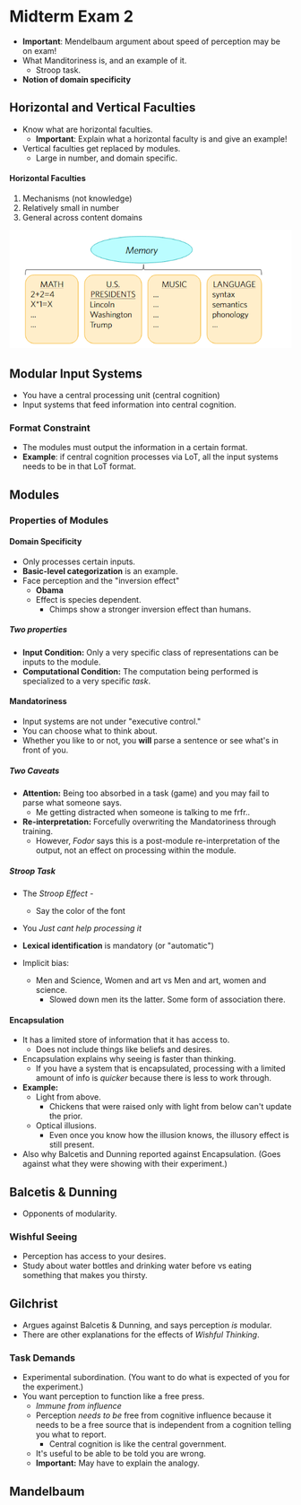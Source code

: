 # Midterm Exam 2

- **Important**: Mendelbaum argument about speed of perception may be on exam!
- What Manditoriness is, and an example of it.
	- Stroop task.
- **Notion of domain specificity**

## Horizontal and Vertical Faculties

- Know what are horizontal faculties.
	- **Important**: Explain what a horizontal faculty is and give an example!
- Vertical faculties get replaced by modules.
	- Large in number, and domain specific.

#### Horizontal Faculties

1. Mechanisms (not knowledge)
2. Relatively small in number
3. General across content domains

![](imgs/horizontal-faculty.png)


## Modular Input Systems

- You have a central processing unit (central cognition)
- Input systems that feed information into central cognition.

### Format Constraint

- The modules must output the information in a certain format.
- **Example**: if central cognition processes via LoT, all the input systems needs to be in that LoT format.

## Modules

### Properties of Modules

#### Domain Specificity

- Only processes certain inputs.
- **Basic-level categorization** is an example.
- Face perception and the "inversion effect"
	- **Obama**
	- Effect is species dependent.
		- Chimps show a stronger inversion effect than humans.

##### Two properties

- **Input Condition:** Only a very specific class of representations can be inputs to the module.
- **Computational Condition:** The computation being performed is specialized to a very specific *task*.

#### Mandatoriness

- Input systems are not under "executive control."
- You can choose what to think about.
- Whether you like to or not, you **will** parse a sentence or see what's in front of you.

##### Two Caveats

- **Attention:** Being too absorbed in a task (game) and you may fail to parse what someone says.
	- Me getting distracted when someone is talking to me frfr..
- **Re-interpretation:** Forcefully overwriting the Mandatoriness through training.
	- However, *Fodor* says this is a post-module re-interpretation of the output, not an effect on processing within the module.
##### Stroop Task
- The *Stroop Effect* - 
	- Say the color of the font
- You *Just cant help processing it*
- **Lexical identification** is mandatory (or "automatic")

- Implicit bias:
	- Men and Science, Women and art vs Men and art, women and science.
		- Slowed down men its the latter. Some form of association there.

#### Encapsulation

- It has a limited store of information that it has access to.
	- Does not include things like beliefs and desires.
- Encapsulation explains why seeing is faster than thinking.
	- If you have a system that is encapsulated, processing with a limited amount of info is *quicker* because there is less to work through.
- **Example:**
	- Light from above.
		- Chickens that were raised only with light from below can't update the prior.
	- Optical illusions.
		- Even once you know how the illusion knows, the illusory effect is still present.
- Also why Balcetis and Dunning reported against Encapsulation. (Goes against what they were showing with their experiment.)
## Balcetis & Dunning

- Opponents of modularity.
### Wishful Seeing

- Perception has access to your desires.
- Study about water bottles and drinking water before vs eating something that makes you thirsty.
## Gilchrist

- Argues against Balcetis & Dunning, and says perception *is* modular.
- There are other explanations for the effects of *Wishful Thinking*.

### Task Demands

- Experimental subordination. (You want to do what is expected of you for the experiment.)
- You want perception to function like a free press.
	- *Immune from influence*
	- Perception *needs to be* free from cognitive influence because it needs to be a free source that is independent from a cognition telling you what to report.
		- Central cognition is like the central government.
	- It's useful to be able to be told you are wrong.
	- **Important:** May have to explain the analogy.

## Mandelbaum

